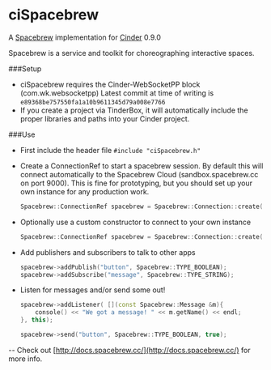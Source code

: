 ciSpacebrew
=====
A [Spacebrew](http://spacebrew.cc) implementation for [Cinder](http://libcinder.org) 0.9.0

Spacebrew is a service and toolkit for choreographing interactive spaces.

###Setup
* ciSpacebrew requires the Cinder-WebSocketPP block (com.wk.websocketpp)
Latest commit at time of writing is `e89368be757550fa1a10b9611345d79a008e7766`
* If you create a project via TinderBox, it will automatically include the proper libraries and paths into your Cinder project.

###Use

* First include the header file `#include "ciSpacebrew.h"`

* Create a ConnectionRef to start a spacebrew session. By default this will connect automatically to the Spacebrew Cloud (sandbox.spacebrew.cc on port 9000).  This is fine for prototyping, but you should set up your own instance for any production work.
	```c++
	Spacebrew::ConnectionRef spacebrew = Spacebrew::Connection::create();
	``` 


* Optionally use a custom constructor to connect to your own instance
	 ```c++
	Spacebrew::ConnectionRef spacebrew = Spacebrew::Connection::create("localhost", 8080, "My Spacebrew app", "An app to test out the functionality of Spacebrew!");
	```

* Add publishers and subscribers to talk to other apps
	```c++
	spacebrew->addPublish("button", Spacebrew::TYPE_BOOLEAN);
	spacebrew->addSubscribe("message", Spacebrew::TYPE_STRING);
	```
	
* Listen for messages and/or send some out!
	```c++
	spacebrew->addListener( [](const Spacebrew::Message &m){
		console() << "We got a message! " << m.getName() << endl;
	}, this);
	
	spacebrew->send("button", Spacebrew::TYPE_BOOLEAN, true);
	```

--
Check out [http://docs.spacebrew.cc/](http://docs.spacebrew.cc/) for more info.


